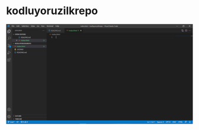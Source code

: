 # kodluyoruzilkrepo

![Proje Resmi](https://github.com/sumeyrabozkurt/kodluyoruzilkrepo/blob/main/screeenshot.PNG)